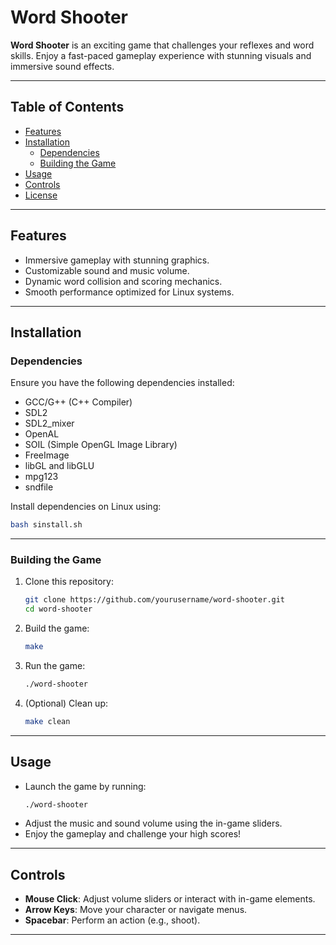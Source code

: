 
# **Word Shooter**

**Word Shooter** is an exciting game that challenges your reflexes and word skills. Enjoy a fast-paced gameplay experience with stunning visuals and immersive sound effects.

---

## **Table of Contents**

- [Features](#features)
- [Installation](#installation)
  - [Dependencies](#dependencies)
  - [Building the Game](#building-the-game)
- [Usage](#usage)
- [Controls](#controls)
- [License](#license)

---

## **Features**

- Immersive gameplay with stunning graphics.
- Customizable sound and music volume.
- Dynamic word collision and scoring mechanics.
- Smooth performance optimized for Linux systems.

---

## **Installation**

### **Dependencies**

Ensure you have the following dependencies installed:

- GCC/G++ (C++ Compiler)
- SDL2
- SDL2_mixer
- OpenAL
- SOIL (Simple OpenGL Image Library)
- FreeImage
- libGL and libGLU
- mpg123
- sndfile

Install dependencies on Linux using:

```bash
bash sinstall.sh
```

---

### **Building the Game**

1. Clone this repository:
   ```bash
   git clone https://github.com/yourusername/word-shooter.git
   cd word-shooter
   ```

2. Build the game:
   ```bash
   make
   ```

3. Run the game:
   ```bash
   ./word-shooter
   ```

4. (Optional) Clean up:
   ```bash
   make clean
   ```

---

## **Usage**

- Launch the game by running:
  ```bash
  ./word-shooter
  ```
- Adjust the music and sound volume using the in-game sliders.
- Enjoy the gameplay and challenge your high scores!

---

## **Controls**

- **Mouse Click**: Adjust volume sliders or interact with in-game elements.
- **Arrow Keys**: Move your character or navigate menus.
- **Spacebar**: Perform an action (e.g., shoot).

---


